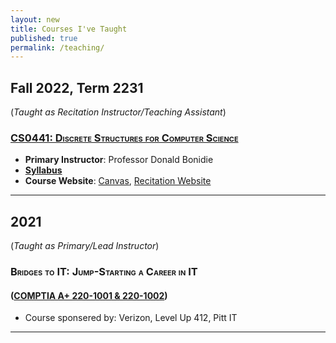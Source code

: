 ```yaml
---
layout: new
title: Courses I've Taught
published: true
permalink: /teaching/
---
```




<style>
    h3{font-variant: small-caps;}
</style>

## Fall 2022, Term 2231

(_Taught as Recitation Instructor/Teaching Assistant_)

### [<i class="pitt-icon"></i>CS0441: Discrete Structures for Computer Science](../CS0441-2231/)

- **Primary Instructor**: Professor Donald Bonidie
- [**Syllabus**](../CS0441-2231/syllabus.html)
- **Course Website**: [Canvas](https://canvas.pitt.edu/courses/164204), [Recitation Website](../CS0441-2231/)

---

## 2021

(_Taught as Primary/Lead Instructor_)

### <i class="pitt-icon"></i>Bridges to IT: Jump-Starting a Career in IT

#### ([COMPTIA A+ 220-1001 & 220-1002](https://www.comptia.org/certifications/a))

- Course sponsered by: Verizon, Level Up 412, Pitt IT

---

<link rel="stylesheet" href='{{"/assets/icons.css" | absolute_url }}'>
